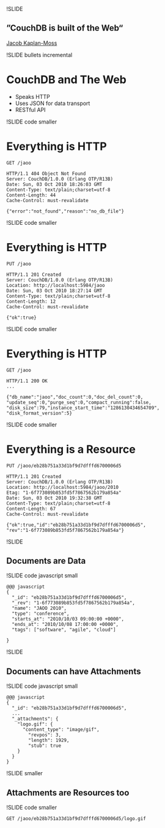 !SLIDE

## ”CouchDB is built of the Web“ ##
<p class="caption">
<a href="http://jacobian.org/writing/of-the-web/">Jacob Kaplan-Moss</a>
</p>

!SLIDE bullets incremental

# CouchDB and The Web #

* Speaks HTTP
* Uses JSON for data transport
* RESTful API

!SLIDE code smaller

# Everything is HTTP #

    GET /jaoo

    HTTP/1.1 404 Object Not Found
    Server: CouchDB/1.0.0 (Erlang OTP/R13B)
    Date: Sun, 03 Oct 2010 18:26:03 GMT
    Content-Type: text/plain;charset=utf-8
    Content-Length: 44
    Cache-Control: must-revalidate
     
    {"error":"not_found","reason":"no_db_file"}

!SLIDE code smaller

# Everything is HTTP #

    PUT /jaoo

    HTTP/1.1 201 Created
    Server: CouchDB/1.0.0 (Erlang OTP/R13B)
    Location: http://localhost:5984/jaoo
    Date: Sun, 03 Oct 2010 18:27:14 GMT
    Content-Type: text/plain;charset=utf-8
    Content-Length: 12
    Cache-Control: must-revalidate
     
    {"ok":true}

!SLIDE code smaller

# Everything is HTTP #

    GET /jaoo

    HTTP/1.1 200 OK
    ...

    {"db_name":"jaoo","doc_count":0,"doc_del_count":0,
    "update_seq":0,"purge_seq":0,"compact_running":false,
    "disk_size":79,"instance_start_time":"1286130434654709",
    "disk_format_version":5}

!SLIDE code smaller

# Everything is a Resource #

    PUT /jaoo/eb28b751a33d1bf9d7dfffd6700006d5

    HTTP/1.1 201 Created
    Server: CouchDB/1.0.0 (Erlang OTP/R13B)
    Location: http://localhost:5984/jaoo/2010
    Etag: "1-6f773089b853fd5f7867562b179a854a"
    Date: Sun, 03 Oct 2010 19:32:38 GMT
    Content-Type: text/plain;charset=utf-8
    Content-Length: 67
    Cache-Control: must-revalidate

    {"ok":true,"id":"eb28b751a33d1bf9d7dfffd6700006d5",
    "rev":"1-6f773089b853fd5f7867562b179a854a"}
    
!SLIDE

## Documents are Data ##

!SLIDE code javascript small

    @@@ javascript
    {
      "_id": "eb28b751a33d1bf9d7dfffd6700006d5",
      "_rev": "1-6f773089b853fd5f7867562b179a854a",
      "name": "JAOO 2010",
      "type": "conference",
      "starts_at": "2010/10/03 09:00:00 +0000",
      "ends_at": "2010/10/08 17:00:00 +0000",
      "tags": ["software", "agile", "cloud"]
            
    }

!SLIDE

## Documents can have Attachments ##

!SLIDE code javascript small

    @@@ javascript
    {
      "_id": "eb28b751a33d1bf9d7dfffd6700006d5",
      ...
      "_attachments": {
        "logo.gif": {
          "content_type": "image/gif",
            "revpos": 3,
            "length": 1929,
            "stub": true
        }
      }
    }

!SLIDE smaller 

## Attachments are Resources too ##

!SLIDE code smaller

    GET /jaoo/eb28b751a33d1bf9d7dfffd6700006d5/logo.gif
